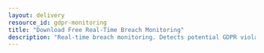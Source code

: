 ```yaml
---
layout: delivery
resource_id: gdpr-monitoring
title: "Download Free Real-Time Breach Monitoring"
description: "Real-time breach monitoring. Detects potential GDPR violations and data breaches."
---
```

